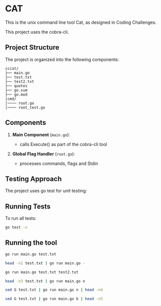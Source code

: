 # CAT

This is the unix command line tool Cat, as designed in Coding Challenges.

This project uses the cobra-cli.

## Project Structure

The project is organized into the following components:

```
cccat/
├── main.go               
├── test.txt
├── test2.txt
├── quotes
├── go.sum
├── go.mod
|cmd/                  
│──── root.go
│──── root_test.go               
```

## Components

1. **Main Component** (`main.go`):
   - calls Execute() as part of the cobra-cli tool

2. **Global Flag Handler** (`root.go`):
   - processes commands, flags and Stdin
  
## Testing Approach

The project uses go test for unit testing:

## Running Tests

To run all tests:

```bash
go test -v
```

## Running the tool

```bash
go run main.go test.txt

head -n1 test.txt | go run main.go -

go run main.go test.txt test2.txt

head -n3 test.txt | go run main.go n

sed G test.txt | go run main.go n | head -n4

sed G test.txt | go run main.go b | head -n5
```

